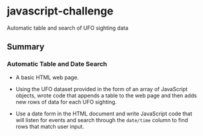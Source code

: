 # javascript-challenge
Automatic table and search of UFO sighting data

## Summary

### Automatic Table and Date Search

* A basic HTML web page.

* Using the UFO dataset provided in the form of an array of JavaScript objects, wrote code that appends a table to the web page and then adds new rows of data for each UFO sighting.

* Use a date form in the HTML document and write JavaScript code that will listen for events and search through the `date/time` column to find rows that match user input.
